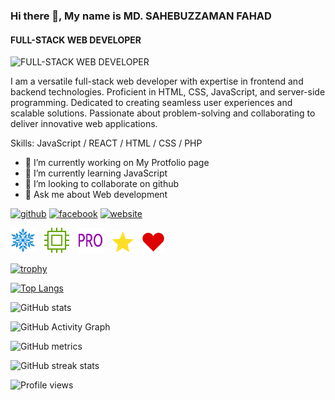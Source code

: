 ### Hi there 👋, My name is MD. SAHEBUZZAMAN FAHAD
#### FULL-STACK WEB DEVELOPER
![FULL-STACK WEB DEVELOPER](https://arturssmirnovs.github.io/github-profile-readme-generator/images/banner.png)

I am a versatile full-stack web developer with expertise in frontend and backend technologies. Proficient in HTML, CSS, JavaScript, and server-side programming. Dedicated to creating seamless user experiences and scalable solutions. Passionate about problem-solving and collaborating to deliver innovative web applications.

Skills:  JavaScript / REACT / HTML / CSS / PHP 

- 🔭 I’m currently working on My Protfolio page 
- 🌱 I’m currently learning JavaScript 
- 👯 I’m looking to collaborate on github 
- 💬 Ask me about Web development 


[<img src='https://cdn.jsdelivr.net/npm/simple-icons@3.0.1/icons/github.svg' alt='github' height='40'>](https://github.com/fahad-web)  [<img src='https://cdn.jsdelivr.net/npm/simple-icons@3.0.1/icons/facebook.svg' alt='facebook' height='40'>](https://www.facebook.com/https://www.facebook.com/profile.php?id=100077618970699) 
[<img src='https://cdn.jsdelivr.net/npm/simple-icons@3.0.1/icons/icloud.svg' alt='website' height='40'>](https://fahad-web.github.io/Fahad/)  

<a href='https://archiveprogram.github.com/'><img src='https://raw.githubusercontent.com/acervenky/animated-github-badges/master/assets/acbadge.gif' width='40' height='40'></a> <a href='https://docs.github.com/en/developers'><img src='https://raw.githubusercontent.com/acervenky/animated-github-badges/master/assets/devbadge.gif' width='40' height='40'></a> <a href='https://github.com/pricing'><img src='https://raw.githubusercontent.com/acervenky/animated-github-badges/master/assets/pro.gif' width='40' height='40'></a> <a href='https://stars.github.com/'><img src='https://raw.githubusercontent.com/acervenky/animated-github-badges/master/assets/starbadge.gif' width='35' height='35'></a> <a href='https://docs.github.com/en/github/supporting-the-open-source-community-with-github-sponsors'><img src='https://raw.githubusercontent.com/acervenky/animated-github-badges/master/assets/sponsorbadge.gif' width='35' height='35'></a> 




[![trophy](https://github-profile-trophy.vercel.app/?username=fahad-web)](https://github.com/ryo-ma/github-profile-trophy)

[![Top Langs](https://github-readme-stats.vercel.app/api/top-langs/?username=fahad-web)](https://github.com/anuraghazra/github-readme-stats)

![GitHub stats](https://github-readme-stats.vercel.app/api?username=fahad-web&show_icons=true&count_private=true)  

![GitHub Activity Graph](https://activity-graph.herokuapp.com/graph?username=fahad-web)  

![GitHub metrics](https://metrics.lecoq.io/fahad-web)  


![GitHub streak stats](https://streak-stats.demolab.com/?user=fahad-web)  

![Profile views](https://gpvc.arturio.dev/fahad-web)  
